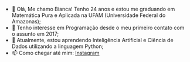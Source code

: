 - 👋 Olá, Me chamo Bianca! Tenho 24 anos e estou me graduando em Matemática Pura e Aplicada na UFAM (Universidade Federal do Amazonas); 
- 👀 Tenho interesse em Programação desde o meu primeiro contato com o assunto em 2017;
- 🌱 Atualmente, estou aprendendo Inteligência Artificial e Ciência de Dados utilizando a linguagem Python;
- 📫 Como chegar até mim: [Instagram](https://www.instagram.com/_biancabatista_/)

<!---
biabatista021/biabatista021 is a ✨ special ✨ repository because its `README.md` (this file) appears on your GitHub profile.
You can click the Preview link to take a look at your changes.
--->
